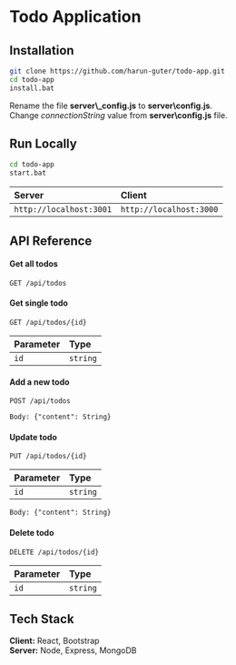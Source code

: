 # Todo Application

## Installation

```bash
git clone https://github.com/harun-guter/todo-app.git
cd todo-app
install.bat
```
Rename the file **server\\_config.js** to **server\config.js**.
<br>
Change *connectionString* value from **server\config.js** file.

## Run Locally

```bash
cd todo-app
start.bat
```

| Server | Client |
| :-------- | :------- |
| `http://localhost:3001`      | `http://localhost:3000` | 

## API Reference

#### Get all todos

```http
GET /api/todos
```

#### Get single todo

```http
GET /api/todos/{id}
```

| Parameter | Type     |
| :-------- | :------- |
| `id`      | `string` | 

#### Add a new todo

```http
POST /api/todos
```

```apib
Body: {"content": String}
```

#### Update todo

```http
PUT /api/todos/{id}
```

| Parameter | Type     |
| :-------- | :------- |
| `id`      | `string` | 

```apib
Body: {"content": String}
```

#### Delete todo

```http
DELETE /api/todos/{id}
```

| Parameter | Type     |
| :-------- | :------- |
| `id`      | `string` |

## Tech Stack

**Client:** React, Bootstrap
<br>
**Server:** Node, Express, MongoDB

